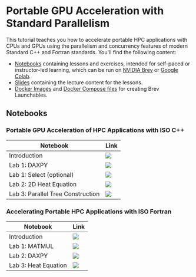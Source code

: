 # Portable GPU Acceleration with Standard Parallelism

This tutorial teaches you how to accelerate portable HPC applications with CPUs and GPUs using the parallelism and concurrency features of modern Standard C++ and Fortran standards. You'll find the following content:

- [Notebooks](./notebooks) containing lessons and exercises, intended for self-paced or instructor-led learning, which can be run on [NVIDIA Brev](https://brev.nvidia.com) or [Google Colab](https://colab.research.google.com).
- [Slides](./slides) containing the lecture content for the lessons.
- [Docker Images](https://github.com/NVIDIA/accelerated-computing-hub/pkgs/container/stdpar-tutorial) and [Docker Compose files](./brev/docker-compose.yml) for creating Brev Launchables.

## Notebooks

### Portable GPU Acceleration of HPC Applications with ISO C++

| Notebook                                | Link                                                                                                                                                                                       |
|-----------------------------------------|--------------------------------------------------------------------------------------------------------------------------------------------------------------------------------------------|
| Introduction | [![](https://colab.research.google.com/assets/colab-badge.svg)](https://colab.research.google.com/github/NVIDIA/accelerated-computing-hub/blob/main/tutorials/stdpar/notebooks/cpp/start.ipynb) |
| Lab 1: DAXPY | [![](https://colab.research.google.com/assets/colab-badge.svg)](https://colab.research.google.com/github/NVIDIA/accelerated-computing-hub/blob/main/tutorials/stdpar/notebooks/cpp/lab1_daxpy/daxpy.ipynb) |
| Lab 1: Select (optional) | [![](https://colab.research.google.com/assets/colab-badge.svg)](https://colab.research.google.com/github/NVIDIA/accelerated-computing-hub/blob/main/tutorials/stdpar/notebooks/cpp/lab1_select/select.ipynb) |
| Lab 2: 2D Heat Equation | [![](https://colab.research.google.com/assets/colab-badge.svg)](https://colab.research.google.com/github/NVIDIA/accelerated-computing-hub/blob/main/tutorials/stdpar/notebooks/cpp/lab2_heat/heat.ipynb) |
| Lab 3: Parallel Tree Construction | [![](https://colab.research.google.com/assets/colab-badge.svg)](https://colab.research.google.com/github/NVIDIA/accelerated-computing-hub/blob/main/tutorials/stdpar/notebooks/cpp/lab3_tree/tree.ipynb) |

### Accelerating Portable HPC Applications with ISO Fortran

| Notebook                                | Link                                                                                                                                                                                       |
|-----------------------------------------|--------------------------------------------------------------------------------------------------------------------------------------------------------------------------------------------|
| Introduction | [![](https://colab.research.google.com/assets/colab-badge.svg)](https://colab.research.google.com/github/NVIDIA/accelerated-computing-hub/blob/main/tutorials/stdpar/notebooks/fortran/start.ipynb) |
| Lab 1: MATMUL | [![](https://colab.research.google.com/assets/colab-badge.svg)](https://colab.research.google.com/github/NVIDIA/accelerated-computing-hub/blob/main/tutorials/stdpar/notebooks/fortran/lab1_matmul/matmul.ipynb) |
| Lab 2: DAXPY | [![](https://colab.research.google.com/assets/colab-badge.svg)](https://colab.research.google.com/github/NVIDIA/accelerated-computing-hub/blob/main/tutorials/stdpar/notebooks/fortran/lab2_daxpy/daxpy.ipynb) |
| Lab 3: Heat Equation | [![](https://colab.research.google.com/assets/colab-badge.svg)](https://colab.research.google.com/github/NVIDIA/accelerated-computing-hub/blob/main/tutorials/stdpar/notebooks/fortran/lab3_heat/heat.ipynb) |
